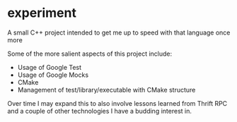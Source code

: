 experiment
==========

A small C++ project intended to get me up to speed with that language once more

Some of the more salient aspects of this project include:

* Usage of Google Test
* Usage of Google Mocks
* CMake
* Management of test/library/executable with CMake structure

Over time I may expand this to also involve lessons learned from Thrift RPC and a couple of other technologies I have a budding interest in.
